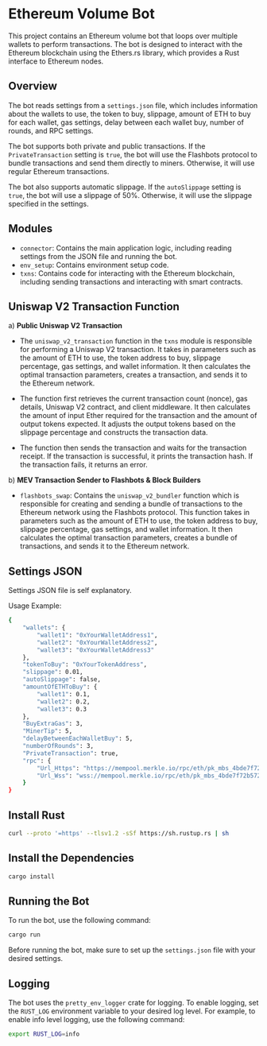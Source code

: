 # Ethereum Volume Bot

This project contains an Ethereum volume bot that loops over multiple wallets to perform transactions. The bot is designed to interact with the Ethereum blockchain using the Ethers.rs library, which provides a Rust interface to Ethereum nodes.

## Overview

The bot reads settings from a `settings.json` file, which includes information about the wallets to use, the token to buy, slippage, amount of ETH to buy for each wallet, gas settings, delay between each wallet buy, number of rounds, and RPC settings.

The bot supports both private and public transactions. If the `PrivateTransaction` setting is `true`, the bot will use the Flashbots protocol to bundle transactions and send them directly to miners. Otherwise, it will use regular Ethereum transactions.

The bot also supports automatic slippage. If the `autoSlippage` setting is `true`, the bot will use a slippage of 50%. Otherwise, it will use the slippage specified in the settings.

## Modules

- `connector`: Contains the main application logic, including reading settings from the JSON file and running the bot.
- `env_setup`: Contains environment setup code.
- `txns`: Contains code for interacting with the Ethereum blockchain, including sending transactions and interacting with smart contracts.


## Uniswap V2 Transaction Function

a) **Public Uniswap V2 Transaction**
- The `uniswap_v2_transaction` function in the `txns` module is responsible for performing a Uniswap V2 transaction. It takes in parameters such as the amount of ETH to use, the token address to buy, slippage percentage, gas settings, and wallet information. It then calculates the optimal transaction parameters, creates a transaction, and sends it to the Ethereum network.

- The function first retrieves the current transaction count (nonce), gas details, Uniswap V2 contract, and client middleware. It then calculates the amount of input Ether required for the transaction and the amount of output tokens expected. It adjusts the output tokens based on the slippage percentage and constructs the transaction data.

- The function then sends the transaction and waits for the transaction receipt. If the transaction is successful, it prints the transaction hash. If the transaction fails, it returns an error.

b)  **MEV Transaction Sender to Flashbots & Block Builders**

- `flashbots_swap`: Contains the `uniswap_v2_bundler` function which is responsible for creating and sending a bundle of transactions to the Ethereum network using the Flashbots protocol. This function takes in parameters such as the amount of ETH to use, the token address to buy, slippage percentage, gas settings, and wallet information. It then calculates the optimal transaction parameters, creates a bundle of transactions, and sends it to the Ethereum network.

## Settings JSON

Settings JSON file is self explanatory.

Usage Example:
```bash
{
    "wallets": {
        "wallet1": "0xYourWalletAddress1",
        "wallet2": "0xYourWalletAddress2",
        "wallet3": "0xYourWalletAddress3"
    },
    "tokenToBuy": "0xYourTokenAddress",
    "slippage": 0.01,   
    "autoSlippage": false,                             
    "amountOfETHToBuy": {
        "wallet1": 0.1,                              
        "wallet2": 0.2,                                 
        "wallet3": 0.3                             
    },
    "BuyExtraGas": 3,                            
    "MinerTip": 5,                                
    "delayBetweenEachWalletBuy": 5,
    "numberOfRounds": 3,
    "PrivateTransaction": true,
    "rpc": {
        "Url_Https": "https://mempool.merkle.io/rpc/eth/pk_mbs_4bde7f72b572527acd45d58ff707ae38",
        "Url_Wss": "wss://mempool.merkle.io/rpc/eth/pk_mbs_4bde7f72b572527acd45d58ff707ae38"
    }
}
```


## Install Rust

```bash
curl --proto '=https' --tlsv1.2 -sSf https://sh.rustup.rs | sh
```

<!-- ## Clone the Repositery

```bash
git clone https://github.com/taimurey/Volume-Bot-Ethereum.git
``` -->

## Install the Dependencies

```bash
cargo install
```




## Running the Bot

To run the bot, use the following command:

```bash
cargo run
```

Before running the bot, make sure to set up the `settings.json` file with your desired settings.

## Logging

The bot uses the `pretty_env_logger` crate for logging. To enable logging, set the `RUST_LOG` environment variable to your desired log level. For example, to enable info level logging, use the following command:

```bash
export RUST_LOG=info
```


